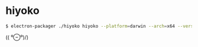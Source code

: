 # hiyoko

```sh
$ electron-packager ./hiyoko hiyoko --platform=darwin --arch=x64 --version=0.33.4
```

(\( ⁰⊖⁰)/)
